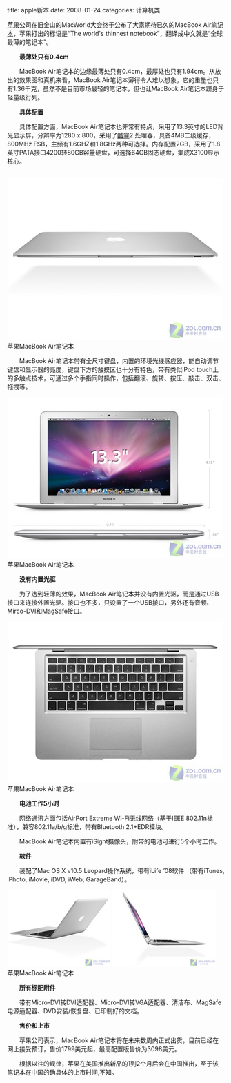 title: apple新本
date: 2008-01-24
categories: 计算机类

[苹果](http://nb.zol.com.cn/manu_544.shtml)公司在旧金山的MacWorld大会终于公布了大家期待已久的MacBook Air[笔记本](http://nb.zol.com.cn/)，苹果打出的标语是“The world's thinnest notebook”，翻译成中文就是“全球最薄的笔记本”。

　　**最薄处只有0.4cm**

　　MacBook Air笔记本的边缘最薄处只有0.4cm，最厚处也只有1.94cm。从放出的效果图和真机来看，MacBook Air笔记本薄得令人难以想象。它的重量也只有1.36千克，虽然不是目前市场最轻的笔记本，但也让MacBook Air笔记本跻身于轻量级行列。

　　**具体配置**

　　具体配置方面，MacBook Air笔记本也非常有特点，采用了13.3英寸的LED背光显示屏，分辨率为1280 x 800，采用了[酷睿](http://detail.zol.com.cn/product_param/index3452.html)2 处理器，具备4MB二级缓存，800MHz FSB，主频有1.6GHZ和1.8GHz两种可选择。内存配置2GB，采用了1.8英寸PATA接口4200转80GB容量硬盘，可选择64GB固态硬盘，集成X3100显示核心。

[  
![苹果公布MacBook Air新本 号称全球最薄 ](images/cedL4M0rytKo.jpg "苹果公布MacBook Air新本 号称全球最薄 ")](http://detail.zol.com.cn/picture_index_167/index1663792.shtml)  
苹果MacBook Air笔记本

　　MacBook Air笔记本带有全尺寸键盘，内置的环境光线感应器，能自动调节键盘和显示器的亮度，键盘下方的触摸区也十分有特色，带有类似iPod touch上的多触点技术，可通过多个手指同时操作，包括翻滚、旋转、按压、敲击、双击、拖拽等。

[![苹果公布MacBook Air新本 号称全球最薄 ](images/ce0zc0XVZ4LA.jpg "苹果公布MacBook Air新本 号称全球最薄 ")](http://detail.zol.com.cn/picture_index_167/index1663793.shtml)  
苹果MacBook Air笔记本

　　**没有内置光驱**

　　为了达到轻薄的效果，MacBook Air笔记本并没有内置光驱，而是通过USB接口来连接外置光驱。接口也不多，只设置了一个USB接口，另外还有音频、Mirco-DVI和MagSafe接口。

[![苹果公布MacBook Air新本 号称全球最薄 ](images/ce2DDFypL2geY.jpg "苹果公布MacBook Air新本 号称全球最薄 ")](http://detail.zol.com.cn/picture_index_167/index1663787.shtml)  
苹果MacBook Air笔记本

　　**电池工作5小时**

　　网络通讯方面包括AirPort Extreme Wi-Fi无线网络（基于IEEE 802.11n标准），兼容802.11a/b/g标准，带有Bluetooth 2.1+EDR模块。

　　MacBook Air笔记本内置有iSight摄像头，附带的电池可进行5个小时工作。

　　**软件**

　　装配了Mac OS X v10.5 Leopard操作系统，带有iLife ’08软件 （带有iTunes, iPhoto, iMovie, iDVD, iWeb, GarageBand）。

[![苹果公布MacBook Air新本 号称全球最薄 ](images/ceXgRaTIUHlL2.jpg "苹果公布MacBook Air新本 号称全球最薄 ")](http://detail.zol.com.cn/picture_index_167/index1663789.shtml) [![苹果公布MacBook Air新本 号称全球最薄 ](images/ceNojQFIGahQ.jpg "苹果公布MacBook Air新本 号称全球最薄 ")](http://detail.zol.com.cn/picture_index_167/index1663790.shtml)  
苹果MacBook Air笔记本

　　**所有标配附件**

　　带有Micro-DVI转DVI适配器、Micro-DVI转VGA适配器、清洁布、MagSafe电源适配器、DVD安装/恢复盘、已印制好的文档。

　　**售价和上市**

　　苹果公司表示，MacBook Air笔记本将在未来数周内正式出货，目前已经在网上接受预订，售价1799美元起，最高配置版售价为3098美元。

　　根据以往的规律，苹果在美国推出新品的1到2个月后会在中国推出，至于该笔记本在中国的确具体的上市时间,不知。
